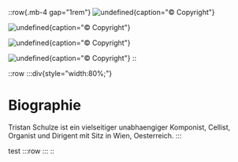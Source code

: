 ::row{.mb-4 gap="1rem"}
![undefined](/img/about/10987707_874286799285655_8564208899567487865_o.jpg){caption="© Copyright"}

![undefined](/img/about/KleinTristan_Baer.jpg){caption="© Copyright"}

![undefined](/img/about/Tristan_Schulze-2.jpg){caption="© Copyright"}

![undefined](/img/about/Tristan_Schulze-16.jpg){caption="© Copyright"}
::

::row
  :::div{style="width:80%;"}
  # Biographie
  
  Tristan Schulze ist ein vielseitiger unabhaengiger Komponist, Cellist, Organist und Dirigent mit Sitz in Wien, Oesterreich.
  :::
  
  test
  :::row
  :::
::
